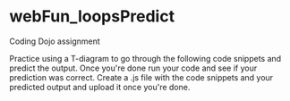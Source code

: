 # webFun_loopsPredict
Coding Dojo assignment

Practice using a T-diagram to go through the following code snippets and predict the output.  Once you're done run your code and see if your prediction was correct.  Create a .js file with the code snippets and your predicted output and upload it once you're done.
